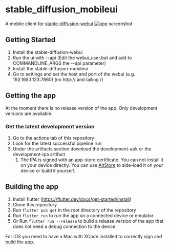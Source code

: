 # stable_diffusion_mobileui

A mobile client for [stable-diffusion-webui](https://github.com/AUTOMATIC1111/stable-diffusion-webui)
![app screenshot](https://cdn.bjmsw.net/img/sd_mui.jpg)
## Getting Started

1. Install the stable-diffusion-webui
2. Run the ui with --api (Edit the webui_user.bat and add to COMMANDLINE_ARGS the --api parameter)
3. Install the stable-diffusion-mobileui
4. Go to settings and set the host and port of the webui (e.g. 192.168.1.123:7860) (no http:// and tailing /)

## Getting the app

At the moment there is no release version of the app. Only development versions are available.

### Get the latest development version

1. Go to the actions tab of this repository
2. Look for the latest successful pipeline run
3. Under the artifacts section download the development-apk or the development-ipa artifact
   1. The IPA is signed with an app-store certificate. You can not install it on your device directly. You can use [AltStore](https://altstore.io/) to side-load it on your device or build it yourself.

## Building the app

1. Install flutter (https://flutter.dev/docs/get-started/install)
2. Clone this repository
3. Run `flutter pub get` in the root directory of the repository
4. Run `flutter run` to run the app on a connected device or emulator
5. Or Run `flutter run --release` to build a release version of the app that does not need a debug connection to the device

For iOS you need to have a Mac with XCode installed to correctly sign and build the app.
